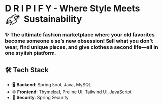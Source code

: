# D R I P I F Y - Where Style Meets Sustainability <img src="dripify-project/src/main/resources/static/images/logo.png" alt="CSS Logo" width="50" height="40" align="left" style="padding-right: 10px;"/>

### ✨ The ultimate fashion marketplace where your old favorites become someone else’s new obsession! Sell what you don’t wear, find unique pieces, and give clothes a second life—all in one stylish platform.

## 🛠 Tech Stack
 - 🖥 **Backend**: Spring Boot, Java, MySQL
 - 🌐 **Frontend**: Thymeleaf, Preline UI, Tailwind UI, JavaScript
 - 🔐 **Security**: Spring Security
